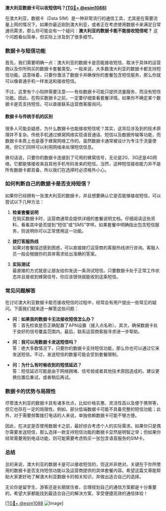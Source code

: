 **澳大利亚数据卡可以收短信吗？[[TG💪+ @esim1088](https://t.me/s/esim1088)]**

在澳大利亚，数据卡（Data SIM）是一种非常流行的通信工具，尤其是在需要流量上网的情况下。如果你最近刚到澳大利亚，或者正在考虑使用数据卡来满足日常通讯需求，那么你可能会有一个疑问：**澳大利亚的数据卡能不能接收短信呢？** 这个问题看似简单，但实际上涉及到了很多细节。

### 数据卡与短信功能

首先，我们需要明确一点：澳大利亚的数据卡是否能接收短信，取决于具体的运营商以及你所购买的数据卡套餐类型。一般来说，大多数澳大利亚的数据卡都支持短信功能。这意味着，只要你激活了数据卡并确保你的套餐包含短信服务，那么你就可以像普通手机一样发送和接收短信。

不过，这里有个小陷阱需要注意——有些数据卡可能只提供流量服务，而没有短信功能。因此，在购买数据卡之前，一定要仔细查看套餐详情。如果你不确定某个数据卡是否支持短信，可以直接联系运营商客服询问。

#### 数据卡与传统手机的区别

很多人可能会疑惑，为什么数据卡也能接收短信呢？其实，这背后涉及到的技术原理并不复杂。传统手机通过蜂窝网络实现语音通话、短信以及数据传输等功能，而数据卡本质上也是基于蜂窝网络工作的。虽然数据卡通常被设计为专注于流量使用，但它们同样可以利用网络来处理短信信息。

换句话说，只要你的数据卡连接到了可用的蜂窝信号，无论是2G、3G还是4G网络，它都能够接收来自其他手机号码发来的短信。当然，这种短信接收能力并不是所有数据卡都具备，所以我们在选择时必须格外小心。

### 如何判断自己的数据卡是否支持短信？

如果你已经拥有一张澳大利亚的数据卡，并且想要确认它是否能够接收短信，可以尝试以下几种方法：

1. **检查套餐说明**  
   在购买数据卡时，运营商通常会提供详细的套餐说明文档。仔细阅读这些资料，看看其中是否提到“短信”或“SMS”字样。如果套餐中明确指出包含短信服务，则说明你可以正常使用这一功能。

2. **拨打客服热线**  
   如果对套餐描述感到困惑，可以直接拨打运营商的客服热线进行咨询。客服人员一般会根据你的具体需求给出准确的答案。

3. **实际测试**  
   最直接的方式就是让朋友给你发送一条测试短信。只要数据卡处于正常工作状态并且接收到蜂窝信号，你应该很快就能收到这条短信。

### 常见问题解答

在讨论澳大利亚数据卡能否接收短信的过程中，经常会有用户提出一些常见的疑问。下面我们就来逐一解答这些问题：

- **问：如果我的数据卡无法接收短信怎么办？**  
  答：首先检查是否正确配置了APN设置（接入点名称）。其次，确保数据卡处于良好的信号覆盖范围内。最后，联系运营商客服寻求进一步帮助。

- **问：我可以用数据卡发送短信吗？**  
  答：绝大多数情况下，只要你的数据卡支持短信功能，那么你也可以通过它来发送短信。不过，发送短信的数量可能会受到套餐限制。

- **问：为什么有时候收到的短信延迟？**  
  答：短信延迟可能是由于网络拥堵、信号弱或者其他技术原因造成的。建议更换位置后重试，或者稍后再试。

### 数据卡的优势与局限性

尽管澳大利亚的数据卡具有诸多优点，比如价格实惠、灵活性高以及便于携带等，但它也存在一定的局限性。例如，部分低端数据卡可能不具备完整的短信功能；此外，对于需要频繁拨打电话的人来说，单独依赖数据卡可能不够方便。

因此，在决定是否使用数据卡之前，最好综合考虑个人的实际需求。如果你只是偶尔需要发送短信，那么选择一款支持短信功能的数据卡显然是明智之举；但如果你经常需要用到电话功能，则可能需要考虑购买一张包含语音服务的SIM卡。

### 总结

总的来说，澳大利亚的数据卡是可以接收短信的，但这并非绝对。关键在于你所使用的数据卡是否支持短信功能以及运营商提供的具体套餐内容。希望这篇文章能帮助大家更好地了解澳大利亚数据卡的相关知识，并做出适合自己的选择。

无论你是留学生、游客还是长期居住者，合理规划自己的通信方案都是十分重要的。希望大家都能找到最适合自己的解决方案，享受便捷高效的通信体验！

[[TG💪+ @esim1088](https://t.me/s/esim1088) ![Image](https://i.postimg.cc/4NQfJmqS/Snipaste-2025-05-13-00-14-12.png)]